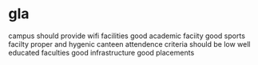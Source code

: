 # gla
campus should provide wifi facilities
good academic faciity
good sports facilty
proper and hygenic canteen
attendence criteria should be low
well educated faculties
good infrastructure
good placements
